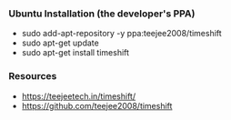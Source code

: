 ### Ubuntu Installation (the developer's PPA)
- sudo add-apt-repository -y ppa:teejee2008/timeshift
- sudo apt-get update
- sudo apt-get install timeshift

### Resources
- https://teejeetech.in/timeshift/
- https://github.com/teejee2008/timeshift
